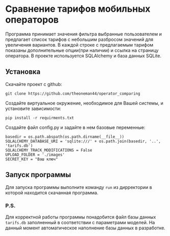 # Сравнение тарифов мобильных операторов

Программа принимает значения фильтра выбранные пользователем и
предлагает список тарифов с небольшим разбросом значений для увеличения 
вариантов. 
В каждой строке с предлагаемым тарифом показаны дополнительные опции(при наличии) и ссылка на страницу оператора.
В проекте используется SQLAlchemy и база данных SQLite.

## Установка

Скачайте проект с github:

```
git clone https://github.com/theoneman44/operator_comparing
```
Создайте виртуальное окружение, необходимое для Вашей системы, и установите зависимости:

```
pip install -r requirments.txt
```

Создайте файл config.py и задайте в нем базовые переменные:

```
basedir = os.path.abspath(os.path.dirname(__file__))
SQLALCHEMY_DATABASE_URI = 'sqlite:///' + os.path.join(basedir, '..', 'tarifs.db')
SQLALCHEMY_TRACK_MODIFICATIONS = False
UPLOAD_FOLDER = './images'
SECRET_KEY = "Ваш ключ"
```

## Запуск программы

Для запуска программы выполните команду `run` из дирректории в которой находится скачанная программа.

### P.S.
Для корректной работы программы понадобится файл базы данных `tarifs.db` заполненный в соответствии с параметрами моделей. 
На данный момент автоматическое наполнение базы данных в разработке.